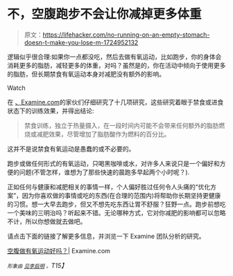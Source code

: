 # 不，空腹跑步不会让你减掉更多体重

> 原文：<https://lifehacker.com/no-running-on-an-empty-stomach-doesn-t-make-you-lose-m-1724952132>

逻辑似乎很合理:如果你一点都没吃，然后去做有氧运动，比如跑步，你的身体会消耗更多的脂肪，减轻更多的体重，对吗？虽然是的，你在活动中倾向于使用更多的脂肪，但长期禁食有氧运动本身对减肥没有额外的影响。

Watch

在 [、Examine.com](http://examine.com/)的家伙们仔细研究了十几项研究，这些研究着眼于禁食或进食状态下的训练效果，并得出结论:

> 禁食训练，独立于热量摄入，在一段时间内可能不会带来任何额外的脂肪燃烧或减肥效果，尽管增加了脂肪酸作为燃料的百分比。

这并不是说禁食有氧运动是愚蠢的或不必要的。

跑步或做任何形式的有氧运动，只喝黑咖啡或水，对许多人来说只是一个偏好和方便的问题(不管怎样，谁想为了那些快速的晨跑多早起两个小时呢？).

正如任何与健康和减肥相关的事情一样，个人偏好胜过任何令人头痛的“优化方案”，因为你喜欢做的事情或吃的东西(在合理的范围内)将帮助你长期坚持更健康的习惯。想一大早去跑步，但又不想先吃东西让胃不舒服？狂野一点。跑步前想吃一个美味的三明治吗？听起来不错。无论哪种方式，它对你减肥的影响都可以忽略不计，所以你想做就去做吧。

请点击下面的链接了解更多信息，并浏览一下 Examine 团队分析的研究。

[空腹做有氧运动好吗？](http://examine.com/faq/is-it-better-to-do-aerobic-exercise-fasted.html)| Examine.com

*<small>形象由</small>* [*<small>见李启明</small>*](https://flic.kr/p/dWEP1j) *<small>。</small>T15】*